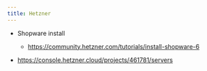 ```yaml
---
title: Hetzner
---
```


- Shopware install

	 - https://community.hetzner.com/tutorials/install-shopware-6

- https://console.hetzner.cloud/projects/461781/servers
